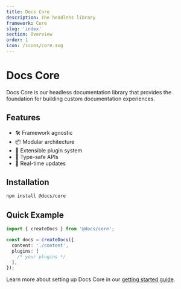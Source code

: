 ```yaml
---
title: Docs Core
description: The headless library
framework: Core
slug: 'index'
section: Overview
order: 1
icon: /icons/core.svg
---
```


# Docs Core

Docs Core is our headless documentation library that provides the foundation for building custom documentation experiences.

## Features

- 🛠️ Framework agnostic
- 📦 Modular architecture
- 🔌 Extensible plugin system
- 🎯 Type-safe APIs
- 🔄 Real-time updates

## Installation

```bash
npm install @docs/core
```

## Quick Example

```typescript
import { createDocs } from '@docs/core';

const docs = createDocs({
  content: './content',
  plugins: [
    /* your plugins */
  ],
});
```

Learn more about setting up Docs Core in our [getting started guide](/docs/core/getting-started).
